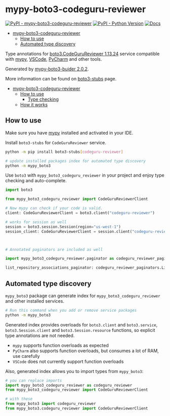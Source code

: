 # mypy-boto3-codeguru-reviewer

[![PyPI - mypy-boto3-codeguru-reviewer](https://img.shields.io/pypi/v/mypy-boto3-codeguru-reviewer.svg?color=blue)](https://pypi.org/project/mypy-boto3-codeguru-reviewer)
[![PyPI - Python Version](https://img.shields.io/pypi/pyversions/mypy-boto3-codeguru-reviewer.svg?color=blue)](https://pypi.org/project/mypy-boto3-codeguru-reviewer)
[![Docs](https://img.shields.io/readthedocs/mypy-boto3-builder.svg?color=blue)](https://mypy-boto3-builder.readthedocs.io/)

- [mypy-boto3-codeguru-reviewer](#mypy-boto3-codeguru-reviewer)
  - [How to use](#how-to-use)
  - [Automated type discovery](#automated-type-discovery)


Type annotations for
[boto3.CodeGuruReviewer 1.13.24](https://boto3.amazonaws.com/v1/documentation/api/1.13.24/reference/services/codeguru-reviewer.html#CodeGuruReviewer) service
compatible with [mypy](https://github.com/python/mypy), [VSCode](https://code.visualstudio.com/),
[PyCharm](https://www.jetbrains.com/pycharm/) and other tools.

Generated by [mypy-boto3-buider 2.0.2](https://github.com/vemel/mypy_boto3_builder).

More information can be found on [boto3-stubs](https://pypi.org/project/boto3-stubs/) page.

- [mypy-boto3-codeguru-reviewer](#mypy-boto3-codeguru-reviewer)
  - [How to use](#how-to-use)
    - [Type checking](#type-checking)
  - [How it works](#how-it-works)

## How to use

Make sure you have [mypy](https://github.com/python/mypy) installed and activated in your IDE.

Install `boto3-stubs` for `CodeGuruReviewer` service.

```bash
python -m pip install boto3-stubs[codeguru-reviewer]

# update installed packages index for automated type discovery
python -m mypy_boto3
```

Use `boto3` with `mypy_boto3_codeguru_reviewer` in your project and enjoy type checking and auto-complete.

```python
import boto3

from mypy_boto3_codeguru_reviewer import CodeGuruReviewerClient

# Now mypy can check if your code is valid.
client: CodeGuruReviewerClient = boto3.client("codeguru-reviewer")

# works for session as well
session = boto3.session.Session(region="us-west-1")
session_client: CodeGuruReviewerClient = session.client("codeguru-reviewer")



# Annotated paginators are included as well

import mypy_boto3_codeguru_reviewer.paginator as codeguru_reviewer_paginators

list_repository_associations_paginator: codeguru_reviewer_paginators.ListRepositoryAssociationsPaginator = client.get_paginator("list_repository_associations")
```

## Automated type discovery

`mypy_boto3` package can generate index for `mypy_boto3_codeguru_reviewer` and other installed services.

```bash
# Run this command when you add or remove service packages
python -m mypy_boto3
```

Generated index provides overloads for `boto3.client` and `boto3.service`,
`boto3.Session.client` and `boto3.Session.resource` functions,
so explicit type annotations are not needed.

- `mypy` supports function overloads as expected
- `PyCharm` also supports function overloads, but consumes a lot of RAM, use carefully
- `VSCode` does not currently support function overloads

Also, generated index allows you to import types from `mypy_boto3`:

```python
# you can replace imports
import mypy_boto3_codeguru_reviewer as codeguru_reviewer
from mypy_boto3_codeguru_reviewer import CodeGuruReviewerClient

# with these
from mypy_boto3 import codeguru_reviewer
from mypy_boto3.codeguru_reviewer import CodeGuruReviewerClient
```